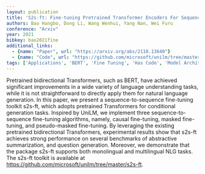 ```yaml
---
layout: publication
title: 'S2s-ft: Fine-tuning Pretrained Transformer Encoders For Sequence-to-sequence Learning'
authors: Bao Hangbo, Dong Li, Wang Wenhui, Yang Nan, Wei Furu
conference: "Arxiv"
year: 2021
bibkey: bao2021fine
additional_links:
  - {name: "Paper", url: "https://arxiv.org/abs/2110.13640"}
  - {name: "Code", url: "https://github.com/microsoft/unilm/tree/master/s2s-ft"}
tags: ['Applications', 'BERT', 'Fine Tuning', 'Has Code', 'Model Architecture', 'Pretraining Methods', 'RAG', 'Reinforcement Learning', 'Training Techniques', 'Transformer']
---
```

Pretrained bidirectional Transformers, such as BERT, have achieved significant improvements in a wide variety of language understanding tasks, while it is not straightforward to directly apply them for natural language generation. In this paper, we present a sequence-to-sequence fine-tuning toolkit s2s-ft, which adopts pretrained Transformers for conditional generation tasks. Inspired by UniLM, we implement three sequence-to-sequence fine-tuning algorithms, namely, causal fine-tuning, masked fine-tuning, and pseudo-masked fine-tuning. By leveraging the existing pretrained bidirectional Transformers, experimental results show that s2s-ft achieves strong performance on several benchmarks of abstractive summarization, and question generation. Moreover, we demonstrate that the package s2s-ft supports both monolingual and multilingual NLG tasks. The s2s-ft toolkit is available at https://github.com/microsoft/unilm/tree/master/s2s-ft.
